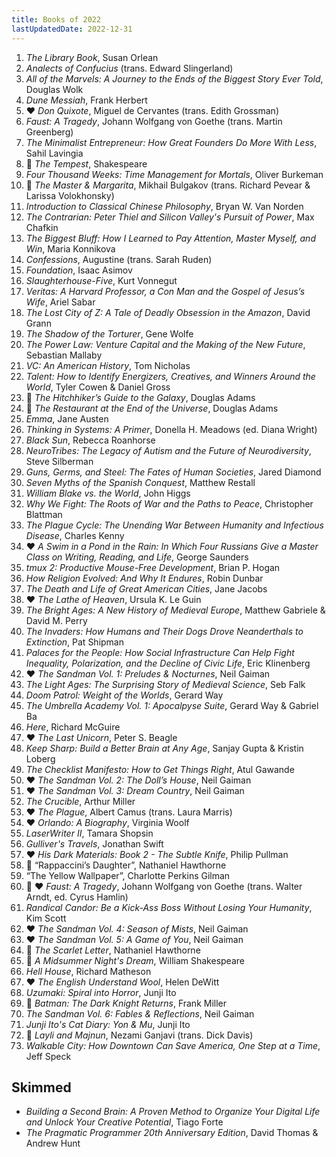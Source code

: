 ```yaml
---
title: Books of 2022
lastUpdatedDate: 2022-12-31
---
```


1. *The Library Book*, Susan Orlean
2. *Analects of Confucius* (trans. Edward Slingerland)
3. *All of the Marvels: A Journey to the Ends of the Biggest Story Ever Told*, Douglas Wolk
4. *Dune Messiah*, Frank Herbert
5. ❤️ *Don Quixote*, Miguel de Cervantes (trans. Edith Grossman)
6. *Faust: A Tragedy*, Johann Wolfgang von Goethe (trans. Martin Greenberg)
7. *The Minimalist Entrepreneur: How Great Founders Do More With Less*, Sahil Lavingia
8. 🔁 *The Tempest*, Shakespeare
9. *Four Thousand Weeks: Time Management for Mortals*, Oliver Burkeman
10. 🔁 *The Master & Margarita*, Mikhail Bulgakov (trans. Richard Pevear & Larissa Volokhonsky)
11. *Introduction to Classical Chinese Philosophy*, Bryan W. Van Norden
12. *The Contrarian: Peter Thiel and Silicon Valley's Pursuit of Power*, Max Chafkin
13. *The Biggest Bluff: How I Learned to Pay Attention, Master Myself, and Win*, Maria Konnikova
14. *Confessions*, Augustine (trans. Sarah Ruden)
15. *Foundation*, Isaac Asimov
16. *Slaughterhouse-Five*, Kurt Vonnegut
17. *Veritas: A Harvard Professor, a Con Man and the Gospel of Jesus’s Wife*, Ariel Sabar
18. *The Lost City of Z: A Tale of Deadly Obsession in the Amazon*, David Grann
19. *The Shadow of the Torturer*, Gene Wolfe
20. *The Power Law: Venture Capital and the Making of the New Future*, Sebastian Mallaby
21. *VC: An American History*, Tom Nicholas
22. *Talent: How to Identify Energizers, Creatives, and Winners Around the World*, Tyler Cowen & Daniel Gross
23. 🔁 *The Hitchhiker’s Guide to the Galaxy*, Douglas Adams
24. 🔁 *The Restaurant at the End of the Universe*, Douglas Adams
25. *Emma*, Jane Austen
26. *Thinking in Systems: A Primer*, Donella H. Meadows (ed. Diana Wright)
27. *Black Sun*, Rebecca Roanhorse
28. *NeuroTribes: The Legacy of Autism and the Future of Neurodiversity*, Steve Silberman
29. *Guns, Germs, and Steel: The Fates of Human Societies*, Jared Diamond
30. *Seven Myths of the Spanish Conquest*, Matthew Restall
31. *William Blake vs. the World*, John Higgs
32. *Why We Fight: The Roots of War and the Paths to Peace*, Christopher Blattman
33. *The Plague Cycle: The Unending War Between Humanity and Infectious Disease*, Charles Kenny
34. ❤️ *A Swim in a Pond in the Rain: In Which Four Russians Give a Master Class on Writing, Reading, and Life*, George Saunders
35. *tmux 2: Productive Mouse-Free Development*, Brian P. Hogan
36. *How Religion Evolved: And Why It Endures*, Robin Dunbar
37. *The Death and Life of Great American Cities*, Jane Jacobs
38. ❤️ *The Lathe of Heaven*, Ursula K. Le Guin
39. *The Bright Ages: A New History of Medieval Europe*, Matthew Gabriele & David M. Perry
40. *The Invaders: How Humans and Their Dogs Drove Neanderthals to Extinction*, Pat Shipman
41. *Palaces for the People: How Social Infrastructure Can Help Fight Inequality, Polarization, and the Decline of Civic Life*, Eric Klinenberg
42. ❤️ *The Sandman Vol. 1: Preludes & Nocturnes*, Neil Gaiman
43. *The Light Ages: The Surprising Story of Medieval Science*, Seb Falk
44. *Doom Patrol: Weight of the Worlds*, Gerard Way
45. *The Umbrella Academy Vol. 1: Apocalpyse Suite*, Gerard Way & Gabriel Ba
46. *Here*, Richard McGuire
47. ❤️ *The Last Unicorn*, Peter S. Beagle
48. *Keep Sharp: Build a Better Brain at Any Age*, Sanjay Gupta & Kristin Loberg
49. *The Checklist Manifesto: How to Get Things Right*, Atul Gawande
50. ❤️ *The Sandman Vol. 2: The Doll’s House*, Neil Gaiman
51. ❤️ *The Sandman Vol. 3: Dream Country*, Neil Gaiman
52. *The Crucible*, Arthur Miller
53. ❤️ *The Plague*, Albert Camus (trans. Laura Marris)
54. ❤️ *Orlando: A Biography*, Virginia Woolf
55. *LaserWriter II*, Tamara Shopsin
56. *Gulliver's Travels*, Jonathan Swift
57. ❤️ *His Dark Materials: Book 2 - The Subtle Knife*, Philip Pullman
58. 🔁 “Rappaccini’s Daughter”, Nathaniel Hawthorne
59. “The Yellow Wallpaper”, Charlotte Perkins Gilman
60. 🔁 ❤️ *Faust: A Tragedy*, Johann Wolfgang von Goethe (trans. Walter Arndt, ed. Cyrus Hamlin)
61. *Randical Candor: Be a Kick-Ass Boss Without Losing Your Humanity*, Kim Scott
62. ❤️ *The Sandman Vol. 4: Season of Mists*, Neil Gaiman
63. ❤️ *The Sandman Vol. 5: A Game of You*, Neil Gaiman
64. 🔁 *The Scarlet Letter*, Nathaniel Hawthorne
65. 🔁 *A Midsummer Night's Dream*, William Shakespeare
66. *Hell House*, Richard Matheson
67. ❤️ *The English Understand Wool*, Helen DeWitt
68. *Uzumaki: Spiral into Horror*, Junji Ito
69. 🔁 *Batman: The Dark Knight Returns*, Frank Miller
70. *The Sandman Vol. 6: Fables & Reflections*, Neil Gaiman
71. *Junji Ito's Cat Diary: Yon & Mu*, Junji Ito
72. 🔁 *Layli and Majnun*, Nezami Ganjavi (trans. Dick Davis)
73. *Walkable City: How Downtown Can Save America, One Step at a Time*, Jeff Speck

## Skimmed

- *Building a Second Brain: A Proven Method to Organize Your Digital Life and Unlock Your Creative Potential*, Tiago Forte
- *The Pragmatic Programmer 20th Anniversary Edition*, David Thomas & Andrew Hunt
